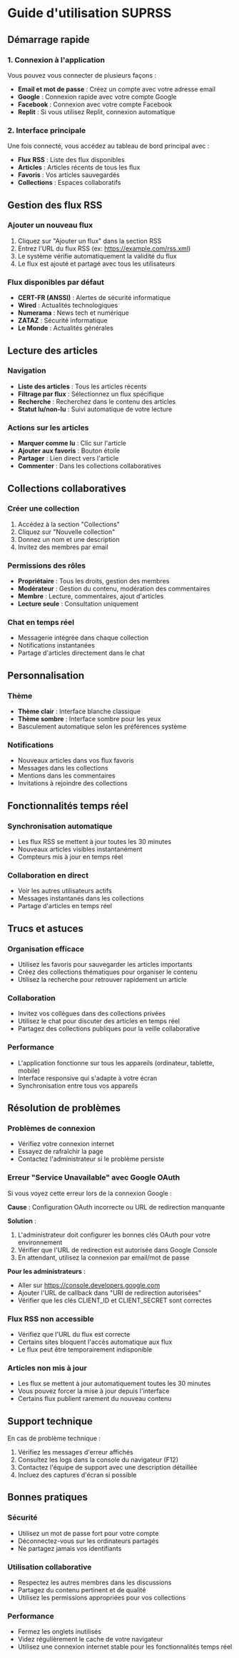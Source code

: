 # Guide d'utilisation SUPRSS

## Démarrage rapide

### 1. Connexion à l'application

Vous pouvez vous connecter de plusieurs façons :
- **Email et mot de passe** : Créez un compte avec votre adresse email
- **Google** : Connexion rapide avec votre compte Google
- **Facebook** : Connexion avec votre compte Facebook
- **Replit** : Si vous utilisez Replit, connexion automatique

### 2. Interface principale

Une fois connecté, vous accédez au tableau de bord principal avec :
- **Flux RSS** : Liste des flux disponibles
- **Articles** : Articles récents de tous les flux
- **Favoris** : Vos articles sauvegardés
- **Collections** : Espaces collaboratifs

## Gestion des flux RSS

### Ajouter un nouveau flux
1. Cliquez sur "Ajouter un flux" dans la section RSS
2. Entrez l'URL du flux RSS (ex: https://example.com/rss.xml)
3. Le système vérifie automatiquement la validité du flux
4. Le flux est ajouté et partagé avec tous les utilisateurs

### Flux disponibles par défaut
- **CERT-FR (ANSSI)** : Alertes de sécurité informatique
- **Wired** : Actualités technologiques
- **Numerama** : News tech et numérique
- **ZATAZ** : Sécurité informatique
- **Le Monde** : Actualités générales

## Lecture des articles

### Navigation
- **Liste des articles** : Tous les articles récents
- **Filtrage par flux** : Sélectionnez un flux spécifique
- **Recherche** : Recherchez dans le contenu des articles
- **Statut lu/non-lu** : Suivi automatique de votre lecture

### Actions sur les articles
- **Marquer comme lu** : Clic sur l'article
- **Ajouter aux favoris** : Bouton étoile
- **Partager** : Lien direct vers l'article
- **Commenter** : Dans les collections collaboratives

## Collections collaboratives

### Créer une collection
1. Accédez à la section "Collections"
2. Cliquez sur "Nouvelle collection"
3. Donnez un nom et une description
4. Invitez des membres par email

### Permissions des rôles
- **Propriétaire** : Tous les droits, gestion des membres
- **Modérateur** : Gestion du contenu, modération des commentaires
- **Membre** : Lecture, commentaires, ajout d'articles
- **Lecture seule** : Consultation uniquement

### Chat en temps réel
- Messagerie intégrée dans chaque collection
- Notifications instantanées
- Partage d'articles directement dans le chat

## Personnalisation

### Thème
- **Thème clair** : Interface blanche classique
- **Thème sombre** : Interface sombre pour les yeux
- Basculement automatique selon les préférences système

### Notifications
- Nouveaux articles dans vos flux favoris
- Messages dans les collections
- Mentions dans les commentaires
- Invitations à rejoindre des collections

## Fonctionnalités temps réel

### Synchronisation automatique
- Les flux RSS se mettent à jour toutes les 30 minutes
- Nouveaux articles visibles instantanément
- Compteurs mis à jour en temps réel

### Collaboration en direct
- Voir les autres utilisateurs actifs
- Messages instantanés dans les collections
- Partage d'articles en temps réel

## Trucs et astuces

### Organisation efficace
- Utilisez les favoris pour sauvegarder les articles importants
- Créez des collections thématiques pour organiser le contenu
- Utilisez la recherche pour retrouver rapidement un article

### Collaboration
- Invitez vos collègues dans des collections privées
- Utilisez le chat pour discuter des articles en temps réel
- Partagez des collections publiques pour la veille collaborative

### Performance
- L'application fonctionne sur tous les appareils (ordinateur, tablette, mobile)
- Interface responsive qui s'adapte à votre écran
- Synchronisation entre tous vos appareils

## Résolution de problèmes

### Problèmes de connexion
- Vérifiez votre connexion internet
- Essayez de rafraîchir la page
- Contactez l'administrateur si le problème persiste

### Erreur "Service Unavailable" avec Google OAuth
Si vous voyez cette erreur lors de la connexion Google :

**Cause** : Configuration OAuth incorrecte ou URL de redirection manquante

**Solution** :
1. L'administrateur doit configurer les bonnes clés OAuth pour votre environnement
2. Vérifier que l'URL de redirection est autorisée dans Google Console
3. En attendant, utilisez la connexion par email/mot de passe

**Pour les administrateurs** :
- Aller sur https://console.developers.google.com
- Ajouter l'URL de callback dans "URI de redirection autorisées"
- Vérifier que les clés CLIENT_ID et CLIENT_SECRET sont correctes

### Flux RSS non accessible
- Vérifiez que l'URL du flux est correcte
- Certains sites bloquent l'accès automatique aux flux
- Le flux peut être temporairement indisponible

### Articles non mis à jour
- Les flux se mettent à jour automatiquement toutes les 30 minutes
- Vous pouvez forcer la mise à jour depuis l'interface
- Certains flux publient rarement du nouveau contenu

## Support technique

En cas de problème technique :
1. Vérifiez les messages d'erreur affichés
2. Consultez les logs dans la console du navigateur (F12)
3. Contactez l'équipe de support avec une description détaillée
4. Incluez des captures d'écran si possible

## Bonnes pratiques

### Sécurité
- Utilisez un mot de passe fort pour votre compte
- Déconnectez-vous sur les ordinateurs partagés
- Ne partagez jamais vos identifiants

### Utilisation collaborative
- Respectez les autres membres dans les discussions
- Partagez du contenu pertinent et de qualité
- Utilisez les permissions appropriées pour vos collections

### Performance
- Fermez les onglets inutilisés
- Videz régulièrement le cache de votre navigateur
- Utilisez une connexion internet stable pour les fonctionnalités temps réel